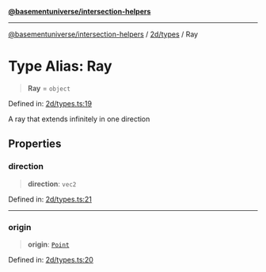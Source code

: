 [**@basementuniverse/intersection-helpers**](../../../README.md)

***

[@basementuniverse/intersection-helpers](../../../README.md) / [2d/types](../README.md) / Ray

# Type Alias: Ray

> **Ray** = `object`

Defined in: [2d/types.ts:19](https://github.com/basementuniverse/intersection-helpers/blob/3a364a58f0714fe52065b40529091d774e3a1a50/src/2d/types.ts#L19)

A ray that extends infinitely in one direction

## Properties

### direction

> **direction**: `vec2`

Defined in: [2d/types.ts:21](https://github.com/basementuniverse/intersection-helpers/blob/3a364a58f0714fe52065b40529091d774e3a1a50/src/2d/types.ts#L21)

***

### origin

> **origin**: [`Point`](Point.md)

Defined in: [2d/types.ts:20](https://github.com/basementuniverse/intersection-helpers/blob/3a364a58f0714fe52065b40529091d774e3a1a50/src/2d/types.ts#L20)
